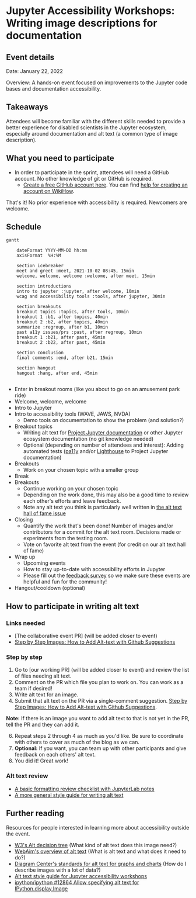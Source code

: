 #  Jupyter Accessibility Workshops: Writing image descriptions for documentation

## Event details

Date: January 22, 2022

Overview: A hands-on event focused on improvements to the Jupyter code bases and 
documentation accessibility.

## Takeaways

Attendees will become familiar with the different skills needed to provide a 
better experience for disabled scientists in the Jupyter ecosystem, especially 
around documentation and alt text (a common type of image description).

## What you need to participate

* In order to participate in the sprint, attendees will need a GitHub account. 
No other knowledge of git or GitHub is required.
    * [Create a free GitHub account here](https://github.com/join). You can find [help for creating an account on WikiHow](https://www.wikihow.com/Create-an-Account-on-GitHub).    

That's it! No prior experience with accessibility is required. Newcomers are welcome.

## Schedule

```mermaid
gantt

    dateFormat YYYY-MM-DD hh:mm
    axisFormat  %H:%M

    section icebreaker
    meet and greet :meet, 2021-10-02 08:45, 15min
    welcome, welcome, welcome :welcome, after meet, 15min
        
    section introductions
    intro to jupyter :jupyter, after welcome, 10min 
    wcag and accessibility tools :tools, after jupyter, 30min
            
    section breakouts
    breakout topics :topics, after tools, 10min
    breakout 1 :b1, after topics, 40min
    breakout 2 :b2, after topics, 40min
    summarize :regroup, after b1, 10min
    past a11y issues/prs :past, after regroup, 10min
    breakout 1 :b21, after past, 45min
    breakout 2 :b22, after past, 45min
        
    section conclusion
    final comments :end, after b21, 15min
    
    section hangout
    hangout :hang, after end, 45min
    
```

* Enter in breakout rooms (like you about to go on an amusement park ride)
* Welcome, welcome, welcome
* Intro to Jupyter
* Intro to accessibility tools (WAVE, JAWS, NVDA)
    * Demo tools on documentation to show the problem (and solution?)
* Breakout topics
    * Writing alt text for [Project Jupyter documentation](https://jupyter.readthedocs.io/en/latest/) 
    or other Jupyter ecosystem documentation (no git knowledge needed)
    * Optional (depending on number of attendees and interest): Adding automated tests ([pa11y](https://pa11y.org/) and/or 
    [Lighthouse](https://developers.google.com/web/tools/lighthouse/) to 
    Project Jupyter documentation)
* Breakouts
    * Work on your chosen topic with a smaller group
* Break
* Breakouts
    * Continue working on your chosen topic
    * Depending on the work done, this may also be a good time to review each other's efforts and leave feedback.
    * Note any alt text you think is particularly well written in [the alt text hall of fame issue](https://github.com/Quansight-Labs/jupyter-accessibility-workshops/issues/9)
* Closing 
    *  Quantify the work that's been done! Number of images and/or contributors for a commit for the alt text room. Decisions made or experiments from the testing room.
    * Vote on favorite alt text from the event (for credit on our alt text hall of fame)
* Wrap up
    * Upcoming events
    * How to stay up-to-date with accessibility efforts in Jupyter
    * Please fill out the [feedback survey]() so we make sure these events are helpful and fun for the community!
* Hangout/cooldown (optional)

## How to participate in writing alt text

### Links needed
- [The collaborative event PR] (will be added closer to event)
- [Step by Step Images: How to Add Alt-text with Github Suggestions](https://hackmd.io/@marslee/BksnYfWVK)

### Step by step

1. Go to [our working PR] (will be added closer to event) and review the list of files needing alt text.
2. Comment on the PR which file you plan to work on. You can work as a team if desired!
3. Write alt text for an image.
4. Submit that alt text on the PR via a single-comment suggestion. [Step by Step Images: How to Add Alt-text with Github Suggestions](https://hackmd.io/@marslee/BksnYfWVK). 

**Note:** If there is an image you want to add alt text to that is not yet in the PR, tell the PR and they can add it.

6. Repeat steps 2 through 4 as much as you'd like. Be sure to coordinate with others to cover as much of the blog as we can.
7. **Optional:** If you want, you can team up with other participants and give feedback on each others' alt text.
8. You did it! Great work! 

### Alt text review

- [A basic formatting review checklist with JupyterLab notes](https://github.com/Quansight-Labs/jupyter-accessibility-workshops/blob/main/docs/alt-text-guide.md#checklist-for-alt-text-review)
- [A more general style guide for writing alt text](https://github.com/Quansight-Labs/jupyter-accessibility-workshops/blob/main/docs/alt-text-guide.md#checklist-for-alt-text-review)

## Further reading

Resources for people interested in learning more about accessibility outside 
the event.

* [W3's Alt decision tree](https://www.w3.org/WAI/tutorials/images/decision-tree/) (What kind of alt text does this image need?)
* [WebAim's overview of alt text](https://webaim.org/techniques/alttext/) (What is alt text and what does it need to do?)
* [Diagram Center's standards for alt text for graphs and charts](http://diagramcenter.org/table-of-contents-2.html#toc) (How do I describe images with a lot of data?)
* [Alt text style guide for Jupyter accessibility workshops](https://github.com/Quansight-Labs/jupyter-accessibility-workshops/blob/fd1d7f96ca40943eda050a339ba64bcf16dd638a/docs/alt-text-guide.md)
* [ipython/ipython #12864 Allow specifying alt text for IPython.display.Image](https://github.com/ipython/ipython/pull/12864)